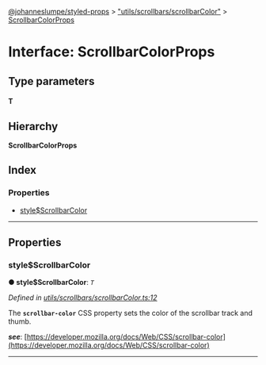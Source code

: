 [@johanneslumpe/styled-props](../README.md) > ["utils/scrollbars/scrollbarColor"](../modules/_utils_scrollbars_scrollbarcolor_.md) > [ScrollbarColorProps](../interfaces/_utils_scrollbars_scrollbarcolor_.scrollbarcolorprops.md)

# Interface: ScrollbarColorProps

## Type parameters
#### T 
## Hierarchy

**ScrollbarColorProps**

## Index

### Properties

* [style$ScrollbarColor](_utils_scrollbars_scrollbarcolor_.scrollbarcolorprops.md#style_scrollbarcolor)

---

## Properties

<a id="style_scrollbarcolor"></a>

###  style$ScrollbarColor

**● style$ScrollbarColor**: *`T`*

*Defined in [utils/scrollbars/scrollbarColor.ts:12](https://github.com/johanneslumpe/styled-props/blob/8e709f1/src/utils/scrollbars/scrollbarColor.ts#L12)*

The **`scrollbar-color`** CSS property sets the color of the scrollbar track and thumb.

*__see__*: [https://developer.mozilla.org/docs/Web/CSS/scrollbar-color](https://developer.mozilla.org/docs/Web/CSS/scrollbar-color)

___

